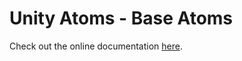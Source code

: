 # Unity Atoms - Base Atoms

Check out the online documentation [here](https://unity-atoms.github.io/unity-atoms/).
